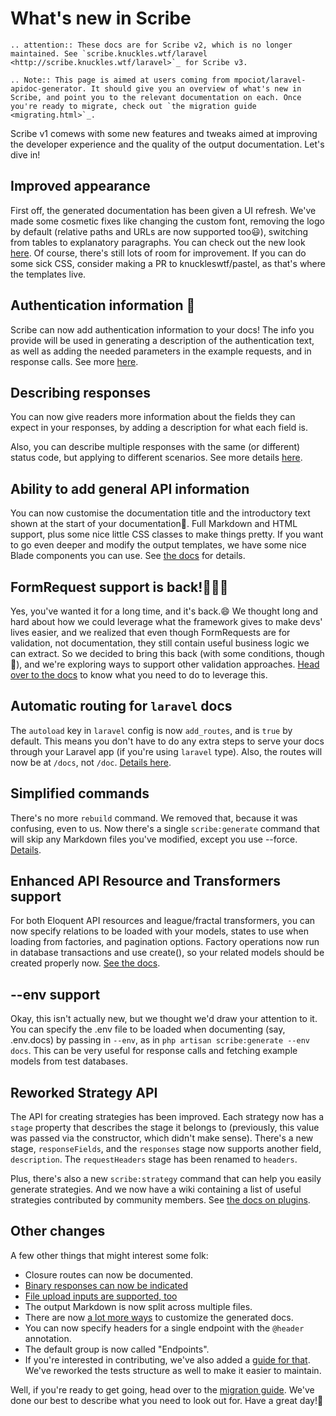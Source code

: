 # What's new in Scribe
```eval_rst
.. attention:: These docs are for Scribe v2, which is no longer maintained. See `scribe.knuckles.wtf/laravel <http://scribe.knuckles.wtf/laravel>`_ for Scribe v3.
```

```eval_rst
.. Note:: This page is aimed at users coming from mpociot/laravel-apidoc-generator. It should give you an overview of what's new in Scribe, and point you to the relevant documentation on each. Once you're ready to migrate, check out `the migration guide <migrating.html>`_.
```

Scribe v1 comews with some new features and tweaks aimed at improving the developer experience and the quality of the output documentation. Let's dive in!

## Improved appearance
First off, the generated documentation has been given a UI refresh. We've made some cosmetic fixes like changing the custom font, removing the logo by default (relative paths and URLs are now supported too😃), switching from tables to explanatory paragraphs. You can check out the new look [here](https://shalvah.me/TheCensorshipAPI). Of course, there's still lots of room for improvement. If you can do some sick CSS, consider making a PR to knuckleswtf/pastel, as that's where the templates live.

## Authentication information 🔐
Scribe can now add authentication information to your docs! The info you provide will be used in generating a description of the authentication text, as well as adding the needed parameters in the example requests, and in response calls. See more [here](documenting-api-information.html#authentication-information).

## Describing responses
 You can now give readers more information about the fields they can expect in your responses, by adding a description for what each field is.
 
 Also, you can describe multiple responses with the same (or different) status code, but applying to different scenarios. See more details [here](documenting-endpoint-responses.html).

## Ability to add general API information
You can now customise the documentation title and the introductory text shown at the start of your documentation🙌. Full Markdown and HTML support, plus some nice little CSS classes to make things pretty. If you want to go even deeper and modify the output templates, we have some nice Blade components you can use. See [the docs](documenting-api-information.html) for details.

## FormRequest support is back!🎉🎉🎉
Yes, you've wanted it for a long time, and it's back.😄 We thought long and hard about how we could leverage what the framework gives to make devs' lives easier, and we realized that even though FormRequests are for validation, not documentation, they still contain useful business logic we can extract. So we decided to bring this back (with some conditions, though👀), and we're exploring ways to support other validation approaches. [Head over to the docs](documenting-endpoint-body-parameters.html#using-formrequests) to know what you need to do to leverage this.

## Automatic routing for `laravel` docs
The `autoload` key in `laravel` config is now `add_routes`, and is `true` by default. This means you don't have to do any extra steps to serve your docs through your Laravel app (if you're using `laravel` type). Also, the routes will now be at `/docs`, not `/doc`. [Details here]().

## Simplified commands
There's no more `rebuild` command. We removed that, because it was confusing, even to us. Now there's a single `scribe:generate` command that will skip any Markdown files you've modified, except you use --force. [Details]().

## Enhanced API Resource and Transformers support
For both Eloquent API resources and league/fractal transformers, you can now specify relations to be loaded with your models, states to use when loading from factories, and pagination options. Factory operations now run in database transactions and use create(), so your related models should be created properly now. [See the docs]().

## --env support
Okay, this isn't actually new, but we thought we'd draw your attention to it. You can specify the .env file to be loaded when documenting (say, .env.docs) by passing in `--env`, as in `php artisan scribe:generate --env docs`. This can be very useful for response calls and fetching example models from test databases. 

## Reworked Strategy API
The API for creating strategies has been improved. Each strategy now has a `stage` property that describes the stage it belongs to (previously, this value was passed via the constructor, which didn't make sense). There's a new stage, `responseFields`, and the `responses` stage now supports another field, `description`. The `requestHeaders` stage has been renamed to `headers`.

Plus, there's also a new `scribe:strategy` command that can help you easily generate strategies. And we now have a wiki containing a list of useful strategies contributed by community members. See [the docs on plugins](plugins.html).

## Other changes
A few other things that might interest some folk:
- Closure routes can now be documented.
- [Binary responses can now be indicated](documenting-endpoint-responses.html)
- [File upload inputs are supported, too](documenting-endpoint-body-parameters.html#documenting-file-uploads)
- The output Markdown is now split across multiple files.
- There are now [a lot more ways](customization.html) to customize the generated docs.
- You can now specify headers for a single endpoint with the `@header` annotation.
- The default group is now called "Endpoints".
- If you're interested in contributing, we've also added a [guide for that](contributing.html). We've reworked the tests structure as well to make it easier to maintain.

Well, if you're ready to get going, head over to the [migration guide](migrating.html). We've done our best to describe what you need to look out for. Have a great day!👋
